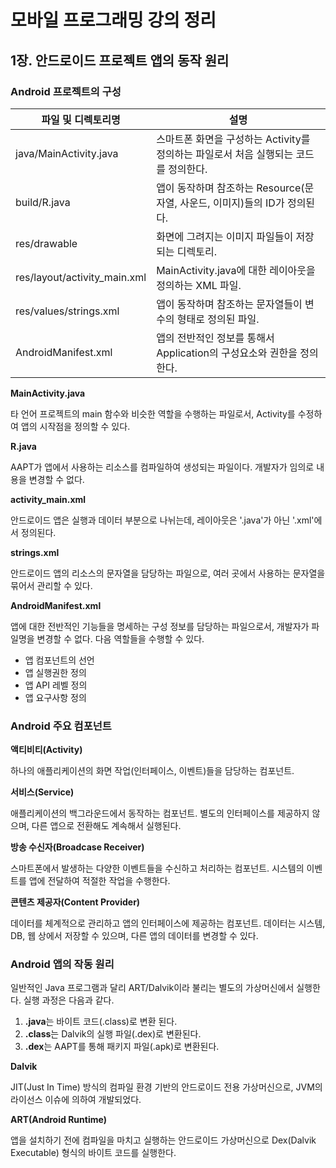 # 모바일 프로그래밍 강의 정리

## 1장. 안드로이드 프로젝트 앱의 동작 원리

### Android 프로젝트의 구성

| 파일 및 디렉토리명           | 설명                                                                                 |
| ---------------------------- | ------------------------------------------------------------------------------------ |
| java/MainActivity.java       | 스마트폰 화면을 구성하는 Activity를 정의하는 파일로서 처음 실행되는 코드를 정의한다. |
| build/R.java                 | 앱이 동작하며 참조하는 Resource(문자열, 사운드, 이미지)들의 ID가 정의된다.           |
| res/drawable                 | 화면에 그려지는 이미지 파일들이 저장되는 디렉토리.                                   |
| res/layout/activity_main.xml | MainActivity.java에 대한 레이아웃을 정의하는 XML 파일.                               |
| res/values/strings.xml       | 앱이 동작하며 참조하는 문자열들이 변수의 형태로 정의된 파일.                         |
| AndroidManifest.xml          | 앱의 전반적인 정보를 통해서 Application의 구성요소와 권한을 정의한다.                |

**MainActivity.java**

타 언어 프로젝트의 main 함수와 비슷한 역할을 수행하는 파일로서, Activity를 수정하여 앱의 시작점을 정의할 수 있다.

**R.java**

AAPT가 앱에서 사용하는 리소스를 컴파일하여 생성되는 파일이다. 개발자가 임의로 내용을 변경할 수 없다.

**activity_main.xml**

안드로이드 앱은 실행과 데이터 부분으로 나뉘는데, 레이아웃은 '.java'가 아닌 '.xml'에서 정의된다.

**strings.xml**

안드로이드 앱의 리소스의 문자열을 담당하는 파일으로, 여러 곳에서 사용하는 문자열을 묶어서 관리할 수 있다.

**AndroidManifest.xml**

앱에 대한 전반적인 기능들을 명세하는 구성 정보를 담당하는 파일으로서, 개발자가 파일명을 변경할 수 없다. 다음 역할들을 수행할 수 있다.

- 앱 컴포넌트의 선언
- 앱 실행권한 정의
- 앱 API 레벨 정의
- 앱 요구사항 정의

### Android 주요 컴포넌트

**액티비티(Activity)**

하나의 애플리케이션의 화면 작업(인터페이스, 이벤트)들을 담당하는 컴포넌트.

**서비스(Service)**

애플리케이션의 백그라운드에서 동작하는 컴포넌트. 별도의 인터페이스를 제공하지 않으며, 다른 앱으로 전환해도 계속해서 실행된다.

**방송 수신자(Broadcase Receiver)**

스마트폰에서 발생하는 다양한 이벤트들을 수신하고 처리하는 컴포넌트. 시스템의 이벤트를 앱에 전달하여 적절한 작업을 수행한다.

**콘텐츠 제공자(Content Provider)**

데이터를 체계적으로 관리하고 앱의 인터페이스에 제공하는 컴포넌트. 데이터는 시스템, DB, 웹 상에서 저장할 수 있으며, 다른 앱의 데이터를 변경할 수 있다.

### Android 앱의 작동 원리

일반적인 Java 프로그램과 달리 ART/Dalvik이라 불리는 별도의 가상머신에서 실행한다. 실행 과정은 다음과 같다.

1. **.java**는 바이트 코드(.class)로 변환 된다.
2. **.class**는 Dalvik의 실행 파일(.dex)로 변환된다.
3. **.dex**는 AAPT를 통해 패키지 파일(.apk)로 변환된다.

**Dalvik**

JIT(Just In Time) 방식의 컴파일 환경 기반의 안드로이드 전용 가상머신으로, JVM의 라이선스 이슈에 의하여 개발되었다.

**ART(Android Runtime)**

앱을 설치하기 전에 컴파일을 마치고 실행하는 안드로이드 가상머신으로 Dex(Dalvik Executable) 형식의 바이트 코드를 실행한다.
